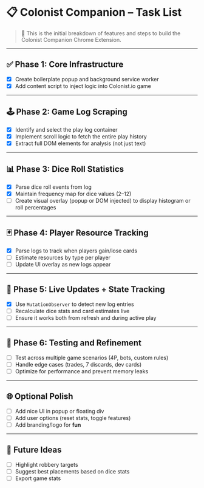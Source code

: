 # 📋 Colonist Companion – Task List

> 🎯 This is the initial breakdown of features and steps to build the Colonist Companion Chrome Extension.

---

## ✅ Phase 1: Core Infrastructure

- [X] Create boilerplate popup and background service worker
- [X] Add content script to inject logic into Colonist.io game

---

## 🕹️ Phase 2: Game Log Scraping

- [X] Identify and select the play log container
- [X] Implement scroll logic to fetch the entire play history
- [X] Extract full DOM elements for analysis (not just text)

---

## 📊 Phase 3: Dice Roll Statistics

- [X] Parse dice roll events from log
- [X] Maintain frequency map for dice values (2–12)
- [ ] Create visual overlay (popup or DOM injected) to display histogram or roll percentages

---

## 🃏 Phase 4: Player Resource Tracking

- [X] Parse logs to track when players gain/lose cards
- [ ] Estimate resources by type per player
- [ ] Update UI overlay as new logs appear

---

## 🔁 Phase 5: Live Updates + State Tracking

- [X] Use `MutationObserver` to detect new log entries
- [ ] Recalculate dice stats and card estimates live
- [ ] Ensure it works both from refresh and during active play

---

## 🧪 Phase 6: Testing and Refinement

- [ ] Test across multiple game scenarios (4P, bots, custom rules)
- [ ] Handle edge cases (trades, 7 discards, dev cards)
- [ ] Optimize for performance and prevent memory leaks

---

## 🌐 Optional Polish

- [ ] Add nice UI in popup or floating div
- [ ] Add user options (reset stats, toggle features)
- [ ] Add branding/logo for **fun**

---

## 🚀 Future Ideas

- [ ] Highlight robbery targets
- [ ] Suggest best placements based on dice stats
- [ ] Export game stats
